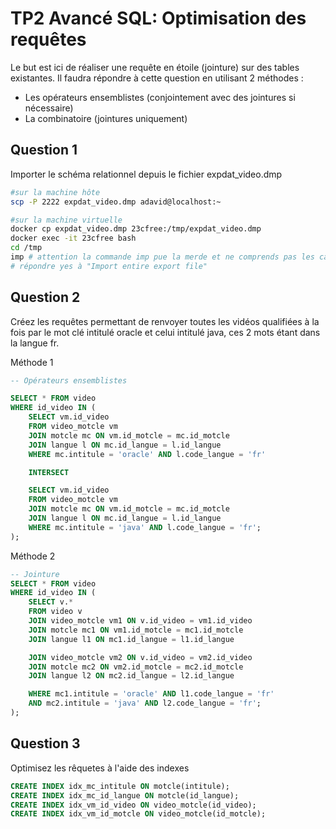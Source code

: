 # TP2 Avancé SQL: Optimisation des requêtes

Le but est ici de réaliser une requête en étoile (jointure) sur des tables existantes.
Il faudra répondre à cette question en utilisant 2 méthodes :
  - Les opérateurs ensemblistes (conjointement avec des jointures si nécessaire)
  - La combinatoire (jointures uniquement)

## Question 1

Importer le schéma relationnel depuis le fichier expdat_video.dmp

```bash
#sur la machine hôte
scp -P 2222 expdat_video.dmp adavid@localhost:~

#sur la machine virtuelle
docker cp expdat_video.dmp 23cfree:/tmp/expdat_video.dmp
docker exec -it 23cfree bash
cd /tmp
imp # attention la commande imp pue la merde et ne comprends pas les caractères è ou , par exemple 
# répondre yes à "Import entire export file"
```

## Question 2 

Créez les requêtes permettant de renvoyer toutes les vidéos qualifiées à la fois par le mot clé intitulé oracle et celui intitulé java, ces 2 mots étant dans la langue fr.

Méthode 1 
``` SQL
-- Opérateurs ensemblistes

SELECT * FROM video
WHERE id_video IN (
    SELECT vm.id_video
    FROM video_motcle vm
    JOIN motcle mc ON vm.id_motcle = mc.id_motcle
    JOIN langue l ON mc.id_langue = l.id_langue
    WHERE mc.intitule = 'oracle' AND l.code_langue = 'fr'

    INTERSECT

    SELECT vm.id_video
    FROM video_motcle vm
    JOIN motcle mc ON vm.id_motcle = mc.id_motcle
    JOIN langue l ON mc.id_langue = l.id_langue
    WHERE mc.intitule = 'java' AND l.code_langue = 'fr';
);
```

Méthode 2

```SQL
-- Jointure
SELECT * FROM video
WHERE id_video IN (
    SELECT v.*
    FROM video v
    JOIN video_motcle vm1 ON v.id_video = vm1.id_video
    JOIN motcle mc1 ON vm1.id_motcle = mc1.id_motcle
    JOIN langue l1 ON mc1.id_langue = l1.id_langue

    JOIN video_motcle vm2 ON v.id_video = vm2.id_video
    JOIN motcle mc2 ON vm2.id_motcle = mc2.id_motcle
    JOIN langue l2 ON mc2.id_langue = l2.id_langue

    WHERE mc1.intitule = 'oracle' AND l1.code_langue = 'fr'
    AND mc2.intitule = 'java' AND l2.code_langue = 'fr';
);
```

## Question 3 

Optimisez les rêquetes à l'aide des indexes 

``` SQL
CREATE INDEX idx_mc_intitule ON motcle(intitule);
CREATE INDEX idx_mc_id_langue ON motcle(id_langue);
CREATE INDEX idx_vm_id_video ON video_motcle(id_video);
CREATE INDEX idx_vm_id_motcle ON video_motcle(id_motcle);
```
